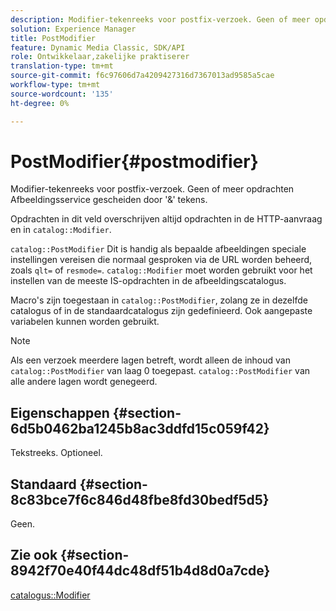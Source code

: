 ```yaml
---
description: Modifier-tekenreeks voor postfix-verzoek. Geen of meer opdrachten Afbeeldingsservice gescheiden door '&' tekens.
solution: Experience Manager
title: PostModifier
feature: Dynamic Media Classic, SDK/API
role: Ontwikkelaar,zakelijke praktiserer
translation-type: tm+mt
source-git-commit: f6c97606d7a4209427316d7367013ad9585a5cae
workflow-type: tm+mt
source-wordcount: '135'
ht-degree: 0%

---
```



# PostModifier{#postmodifier}

Modifier-tekenreeks voor postfix-verzoek. Geen of meer opdrachten Afbeeldingsservice gescheiden door &#39;&amp;&#39; tekens.

Opdrachten in dit veld overschrijven altijd opdrachten in de HTTP-aanvraag en in `catalog::Modifier`.

`catalog::PostModifier` Dit is handig als bepaalde afbeeldingen speciale instellingen vereisen die normaal gesproken via de URL worden beheerd, zoals  `qlt=` of  `resmode=`. `catalog::Modifier` moet worden gebruikt voor het instellen van de meeste IS-opdrachten in de afbeeldingscatalogus.

Macro&#39;s zijn toegestaan in `catalog::PostModifier`, zolang ze in dezelfde catalogus of in de standaardcatalogus zijn gedefinieerd. Ook aangepaste variabelen kunnen worden gebruikt.

>[!NOTE]
>
>Als een verzoek meerdere lagen betreft, wordt alleen de inhoud van `catalog::PostModifier` van laag 0 toegepast. `catalog::PostModifier` van alle andere lagen wordt genegeerd.

## Eigenschappen {#section-6d5b0462ba1245b8ac3ddfd15c059f42}

Tekstreeks. Optioneel.

## Standaard {#section-8c83bce7f6c846d48fbe8fd30bedf5d5}

Geen.

## Zie ook {#section-8942f70e40f44dc48df51b4d8d0a7cde}

[catalogus::Modifier](../../../../../../is-api/image-catalog/image-serving-api-ref/c-image-catalog-reference/c-image-svg-data-reference/c-image-data-reference/r-modifier-cat.md#reference-d2c6884b3a2248fab81a112d27969834)
